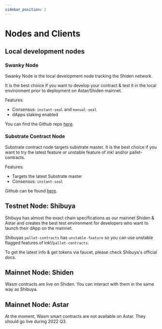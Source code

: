 ```yaml
---
sidebar_position: 2
---
```


# Nodes and Clients

## Local development nodes

### Swanky Node

Swanky Node is the local development node tracking the Shiden network.

It is the best choice if you want to develop your contract & test it in the local environment prior to deployment on Astar/Shiden mainnet.

Features:

- Consensus: `instant-seal` and `manual-seal`
- dApps staking enabled

You can find the Github repo [here](https://github.com/AstarNetwork/swanky-node).

### Substrate Contract Node

Substrate contract node targets substrate master. It is the best choice if you want to try the latest feature or unstable feature of ink! and/or pallet-contracts.

Features:

- Targets the latest Substrate master
- Consensus: `instant-seal`

Github can be found [here](https://github.com/paritytech/substrate-contracts-node).

## Testnet Node: Shibuya

Shibuya has almost the exact chain specifications as our mainnet Shiden & Astar and creates the best test environment for developers who want to launch their dApp on the mainnet.

Shibuyas `pallet-contracts` has `unstable-feature` so you can use unstable flagged features of ink!/`pallet-contracts`.

To get the latest info & get tokens via faucet, please check Shibuya's official docs.

## Mainnet Node: Shiden

Wasm contracts are live on Shiden. You can interact with them in the same way as Shibuya.

## Mainnet Node: Astar

At the moment, Wasm smart contracts are not available on Astar. They should go live during 2022 Q3.
